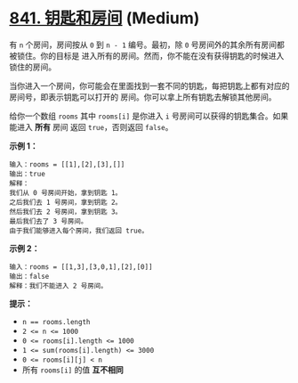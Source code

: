 # [841. 钥匙和房间][link] (Medium)

[link]: https://leetcode.cn/problems/keys-and-rooms/

有 `n` 个房间，房间按从 `0` 到 `n - 1` 编号。最初，除 `0` 号房间外的其余所有房间都被锁住。你的目标是
进入所有的房间。然而，你不能在没有获得钥匙的时候进入锁住的房间。

当你进入一个房间，你可能会在里面找到一套不同的钥匙，每把钥匙上都有对应的房间号，即表示钥匙可以打开的
房间。你可以拿上所有钥匙去解锁其他房间。

给你一个数组 `rooms` 其中 `rooms[i]` 是你进入 `i` 号房间可以获得的钥匙集合。如果能进入 **所有** 房间
返回 `true`，否则返回 `false`。

**示例 1：**

```
输入：rooms = [[1],[2],[3],[]]
输出：true
解释：
我们从 0 号房间开始，拿到钥匙 1。
之后我们去 1 号房间，拿到钥匙 2。
然后我们去 2 号房间，拿到钥匙 3。
最后我们去了 3 号房间。
由于我们能够进入每个房间，我们返回 true。
```

**示例 2：**

```
输入：rooms = [[1,3],[3,0,1],[2],[0]]
输出：false
解释：我们不能进入 2 号房间。
```

**提示：**

- `n == rooms.length`
- `2 <= n <= 1000`
- `0 <= rooms[i].length <= 1000`
- `1 <= sum(rooms[i].length) <= 3000`
- `0 <= rooms[i][j] < n`
- 所有 `rooms[i]` 的值 **互不相同**
